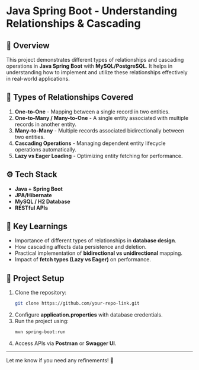 # **Java Spring Boot - Understanding Relationships & Cascading**  

## 📌 **Overview**  
This project demonstrates different types of relationships and cascading operations in **Java Spring Boot** with **MySQL/PostgreSQL**. It helps in understanding how to implement and utilize these relationships effectively in real-world applications.  

## 🔗 **Types of Relationships Covered**  
1. **One-to-One** - Mapping between a single record in two entities.  
2. **One-to-Many / Many-to-One** - A single entity associated with multiple records in another entity.  
3. **Many-to-Many** - Multiple records associated bidirectionally between two entities.  
4. **Cascading Operations** - Managing dependent entity lifecycle operations automatically.  
5. **Lazy vs Eager Loading** - Optimizing entity fetching for performance.  

## ⚙ **Tech Stack**  
- **Java + Spring Boot**  
- **JPA/Hibernate**  
- **MySQL / H2 Database**  
- **RESTful APIs**  

## 🚀 **Key Learnings**  
- Importance of different types of relationships in **database design**.  
- How cascading affects data persistence and deletion.  
- Practical implementation of **bidirectional vs unidirectional** mapping.  
- Impact of **fetch types (Lazy vs Eager)** on performance.  

## 📂 **Project Setup**  
1. Clone the repository:  
   ```bash
   git clone https://github.com/your-repo-link.git
   ```  
2. Configure **application.properties** with database credentials.  
3. Run the project using:  
   ```bash
   mvn spring-boot:run
   ```  
4. Access APIs via **Postman** or **Swagger UI**.  

---

Let me know if you need any refinements! 🚀
